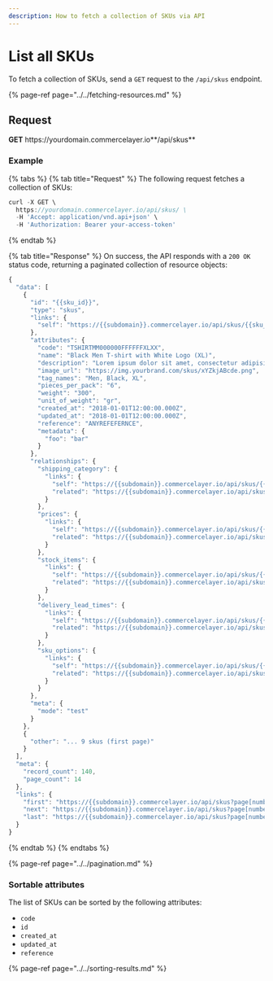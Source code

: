 ```yaml
---
description: How to fetch a collection of SKUs via API
---
```


# List all SKUs

To fetch a collection of SKUs, send a `GET` request to the `/api/skus` endpoint.

{% page-ref page="../../fetching-resources.md" %}

## Request

**GET** https://<i></i>yourdomain.commercelayer.io**/api/skus**

### **Example**

{% tabs %}
{% tab title="Request" %}
The following request fetches a collection of SKUs:

```javascript
curl -X GET \
  https://yourdomain.commercelayer.io/api/skus/ \
  -H 'Accept: application/vnd.api+json' \
  -H 'Authorization: Bearer your-access-token'
```
{% endtab %}

{% tab title="Response" %}
On success, the API responds with a `200 OK` status code, returning a paginated collection of resource objects:

```javascript
{
  "data": [
    {
      "id": "{{sku_id}}",
      "type": "skus",
      "links": {
        "self": "https://{{subdomain}}.commercelayer.io/api/skus/{{sku_id}}"
      },
      "attributes": {
        "code": "TSHIRTMM000000FFFFFFXLXX",
        "name": "Black Men T-shirt with White Logo (XL)",
        "description": "Lorem ipsum dolor sit amet, consectetur adipisicing elit, sed do eiusmod tempor incididunt ut labore et dolore magna aliqua.",
        "image_url": "https://img.yourbrand.com/skus/xYZkjABcde.png",
        "tag_names": "Men, Black, XL",
        "pieces_per_pack": "6",
        "weight": "300",
        "unit_of_weight": "gr",
        "created_at": "2018-01-01T12:00:00.000Z",
        "updated_at": "2018-01-01T12:00:00.000Z",
        "reference": "ANYREFEFERNCE",
        "metadata": {
          "foo": "bar"
        }
      },
      "relationships": {
        "shipping_category": {
          "links": {
            "self": "https://{{subdomain}}.commercelayer.io/api/skus/{{sku_id}}/relationships/shipping_category",
            "related": "https://{{subdomain}}.commercelayer.io/api/skus/{{sku_id}}/shipping_category"
          }
        },
        "prices": {
          "links": {
            "self": "https://{{subdomain}}.commercelayer.io/api/skus/{{sku_id}}/relationships/prices",
            "related": "https://{{subdomain}}.commercelayer.io/api/skus/{{sku_id}}/prices"
          }
        },
        "stock_items": {
          "links": {
            "self": "https://{{subdomain}}.commercelayer.io/api/skus/{{sku_id}}/relationships/stock_items",
            "related": "https://{{subdomain}}.commercelayer.io/api/skus/{{sku_id}}/stock_items"
          }
        },
        "delivery_lead_times": {
          "links": {
            "self": "https://{{subdomain}}.commercelayer.io/api/skus/{{sku_id}}/relationships/delivery_lead_times",
            "related": "https://{{subdomain}}.commercelayer.io/api/skus/{{sku_id}}/delivery_lead_times"
          }
        },
        "sku_options": {
          "links": {
            "self": "https://{{subdomain}}.commercelayer.io/api/skus/{{sku_id}}/relationships/sku_options",
            "related": "https://{{subdomain}}.commercelayer.io/api/skus/{{sku_id}}/sku_options"
          }
        }
      },
      "meta": {
        "mode": "test"
      }
    },
    {
      "other": "... 9 skus (first page)"
    }
  ],
  "meta": {
    "record_count": 140,
    "page_count": 14
  },
  "links": {
    "first": "https://{{subdomain}}.commercelayer.io/api/skus?page[number]=1&page[size]=10",
    "next": "https://{{subdomain}}.commercelayer.io/api/skus?page[number]=2&page[size]=10",
    "last": "https://{{subdomain}}.commercelayer.io/api/skus?page[number]=14&page[size]=10"
  }
}
```
{% endtab %}
{% endtabs %}

{% page-ref page="../../pagination.md" %}

### Sortable attributes

The list of SKUs can be sorted by the following attributes:

* `code`
* `id`
* `created_at`
* `updated_at`
* `reference`

{% page-ref page="../../sorting-results.md" %}
